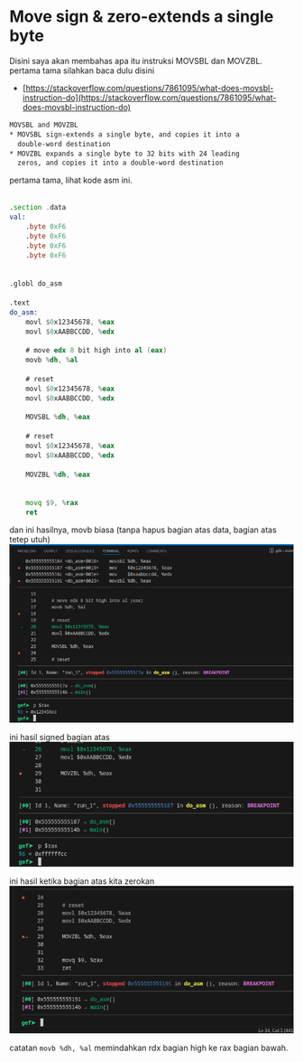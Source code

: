 # Move sign & zero-extends a single byte

Disini saya akan membahas apa itu instruksi MOVSBL dan MOVZBL. pertama tama silahkan baca dulu disini
- [https://stackoverflow.com/questions/7861095/what-does-movsbl-instruction-do](https://stackoverflow.com/questions/7861095/what-does-movsbl-instruction-do)


```txt
MOVSBL and MOVZBL
* MOVSBL sign-extends a single byte, and copies it into a
  double-word destination
* MOVZBL expands a single byte to 32 bits with 24 leading
  zeros, and copies it into a double-word destination
```

pertama tama, lihat kode asm ini.

```asm

.section .data
val:
    .byte 0xF6
    .byte 0xF6
    .byte 0xF6
    .byte 0xF6
    

.globl do_asm

.text
do_asm:
    movl $0x12345678, %eax
    movl $0xAABBCCDD, %edx 

    # move edx 8 bit high into al (eax)
    movb %dh, %al

    # reset
    movl $0x12345678, %eax
    movl $0xAABBCCDD, %edx 

    MOVSBL %dh, %eax

    # reset
    movl $0x12345678, %eax
    movl $0xAABBCCDD, %edx 

    MOVZBL %dh, %eax

    
    movq $9, %rax
    ret

```

dan ini hasilnya, movb biasa (tanpa hapus bagian atas data, bagian atas tetep utuh)
![gambar](../_images/movsbl-1.png)

ini hasil signed bagian atas
![gambar](../_images/movsbl-2.png)

ini hasil ketika bagian atas kita zerokan
![gambar](../_images/movzbl-3.png)

catatan
`movb %dh, %al` memindahkan rdx bagian high ke rax bagian bawah.